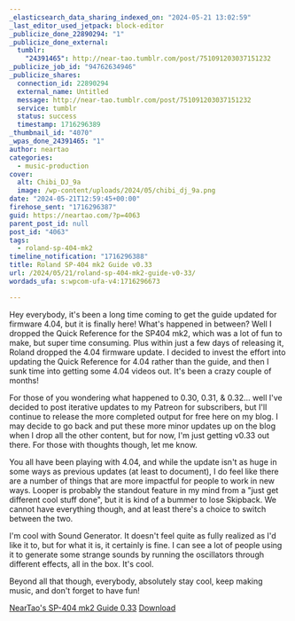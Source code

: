 ```yaml
---
_elasticsearch_data_sharing_indexed_on: "2024-05-21 13:02:59"
_last_editor_used_jetpack: block-editor
_publicize_done_22890294: "1"
_publicize_done_external:
  tumblr:
    "24391465": http://near-tao.tumblr.com/post/751091203037151232
_publicize_job_id: "94762634946"
_publicize_shares:
  connection_id: 22890294
  external_name: Untitled
  message: http://near-tao.tumblr.com/post/751091203037151232
  service: tumblr
  status: success
  timestamp: 1716296389
_thumbnail_id: "4070"
_wpas_done_24391465: "1"
author: neartao
categories:
  - music-production
cover:
  alt: Chibi_DJ_9a
  image: /wp-content/uploads/2024/05/chibi_dj_9a.png
date: "2024-05-21T12:59:45+00:00"
firehose_sent: "1716296387"
guid: https://neartao.com/?p=4063
parent_post_id: null
post_id: "4063"
tags:
  - roland-sp-404-mk2
timeline_notification: "1716296388"
title: Roland SP-404 mk2 Guide v0.33
url: /2024/05/21/roland-sp-404-mk2-guide-v0-33/
wordads_ufa: s:wpcom-ufa-v4:1716296673

---
```

Hey everybody, it's been a long time coming to get the guide updated for firmware 4.04, but it is finally here! What's happened in between? Well I dropped the Quick Reference for the SP404 mk2, which was a lot of fun to make, but super time consuming. Plus within just a few days of releasing it, Roland dropped the 4.04 firmware update. I decided to invest the effort into updating the Quick Reference for 4.04 rather than the guide, and then I sunk time into getting some 4.04 videos out. It's been a crazy couple of months!

For those of you wondering what happened to 0.30, 0.31, & 0.32... well I've decided to post iterative updates to my Patreon for subscribers, but I'll continue to release the more completed output for free here on my blog. I may decide to go back and put these more minor updates up on the blog when I drop all the other content, but for now, I'm just getting v0.33 out there. For those with thoughts though, let me know.

You all have been playing with 4.04, and while the update isn't as huge in some ways as previous updates (at least to document), I do feel like there are a number of things that are more impactful for people to work in new ways. Looper is probably the standout feature in my mind from a "just get different cool stuff done", but it is kind of a bummer to lose Skipback. We cannot have everything though, and at least there's a choice to switch between the two.

I'm cool with Sound Generator. It doesn't feel quite as fully realized as I'd like it to, but for what it is, it certainly is fine. I can see a lot of people using it to generate some strange sounds by running the oscillators through different effects, all in the box. It's cool.

Beyond all that though, everybody, absolutely stay cool, keep making music, and don't forget to have fun!

[NearTao's SP-404 mk2 Guide 0.33](/wp-content/uploads/2024/05/neartaos-sp-404-mk2-guide-0.33.pdf) [Download](/wp-content/uploads/2024/05/neartaos-sp-404-mk2-guide-0.33.pdf)
